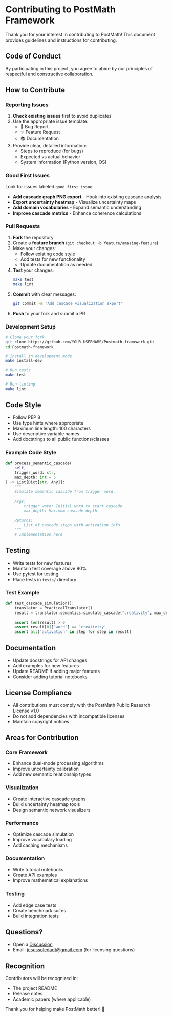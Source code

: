 # Contributing to PostMath Framework

Thank you for your interest in contributing to PostMath! This document provides guidelines and instructions for contributing.

## Code of Conduct

By participating in this project, you agree to abide by our principles of respectful and constructive collaboration.

## How to Contribute

### Reporting Issues

1. **Check existing issues** first to avoid duplicates
2. Use the appropriate issue template:
   - 🐛 Bug Report
   - ✨ Feature Request
   - 📚 Documentation
3. Provide clear, detailed information:
   - Steps to reproduce (for bugs)
   - Expected vs actual behavior
   - System information (Python version, OS)

### Good First Issues

Look for issues labeled `good first issue`:

- **Add cascade graph PNG export** - Hook into existing cascade analysis
- **Export uncertainty heatmap** - Visualize uncertainty maps
- **Add domain vocabularies** - Expand semantic understanding
- **Improve cascade metrics** - Enhance coherence calculations

### Pull Requests

1. **Fork** the repository
2. Create a **feature branch** (`git checkout -b feature/amazing-feature`)
3. Make your changes:
   - Follow existing code style
   - Add tests for new functionality
   - Update documentation as needed
4. **Test** your changes:
   ```bash
   make test
   make lint
   ```
5. **Commit** with clear messages:
   ```bash
   git commit -m "Add cascade visualization export"
   ```
6. **Push** to your fork and submit a PR

### Development Setup

```bash
# Clone your fork
git clone https://github.com/YOUR_USERNAME/Postmath-framework.git
cd Postmath-framework

# Install in development mode
make install-dev

# Run tests
make test

# Run linting
make lint
```

## Code Style

- Follow PEP 8
- Use type hints where appropriate
- Maximum line length: 100 characters
- Use descriptive variable names
- Add docstrings to all public functions/classes

### Example Code Style

```python
def process_semantic_cascade(
    self, 
    trigger_word: str, 
    max_depth: int = 5
) -> List[Dict[str, Any]]:
    """
    Simulate semantic cascade from trigger word.
    
    Args:
        trigger_word: Initial word to start cascade
        max_depth: Maximum cascade depth
        
    Returns:
        List of cascade steps with activation info
    """
    # Implementation here
```

## Testing

- Write tests for new features
- Maintain test coverage above 80%
- Use pytest for testing
- Place tests in `tests/` directory

### Test Example

```python
def test_cascade_simulation():
    translator = PracticalTranslator()
    result = translator.semantics.simulate_cascade("creativity", max_depth=3)
    
    assert len(result) > 0
    assert result[0]['word'] == 'creativity'
    assert all('activation' in step for step in result)
```

## Documentation

- Update docstrings for API changes
- Add examples for new features
- Update README if adding major features
- Consider adding tutorial notebooks

## License Compliance

- All contributions must comply with the PostMath Public Research License v1.0
- Do not add dependencies with incompatible licenses
- Maintain copyright notices

## Areas for Contribution

### Core Framework
- Enhance dual-mode processing algorithms
- Improve uncertainty calibration
- Add new semantic relationship types

### Visualization
- Create interactive cascade graphs
- Build uncertainty heatmap tools
- Design semantic network visualizers

### Performance
- Optimize cascade simulation
- Improve vocabulary loading
- Add caching mechanisms

### Documentation
- Write tutorial notebooks
- Create API examples
- Improve mathematical explanations

### Testing
- Add edge case tests
- Create benchmark suites
- Build integration tests

## Questions?

- Open a [Discussion](https://github.com/Marte-AI/Postmath-framework/discussions)
- Email: jesussoledadt@gmail.com (for licensing questions)

## Recognition

Contributors will be recognized in:
- The project README
- Release notes
- Academic papers (where applicable)

Thank you for helping make PostMath better! 🚀